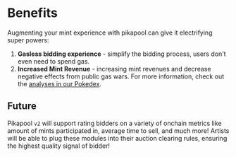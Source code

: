 # Benefits

Augmenting your mint experience with pikapool can give it electrifying super powers:

1. **Gasless bidding experience** - simplify the bidding process, users don't even need to spend gas.
2. **Increased Mint Revenue** - increasing mint revenues and decrease negative effects from public gas wars. For more information, check out the [analyses in our Pokedex](../pokedex/kpr.md).

## Future 

Pikapool `v2` will support rating bidders on a variety of onchain metrics like amount of mints participated in, average time to sell, and much more! Artists will be able to plug these modules into their auction clearing rules, ensuring the highest quality signal of bidder!
